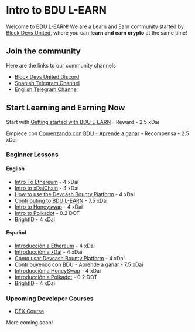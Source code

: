 # Intro to BDU L-EARN

Welcome to BDU L-EARN! We are a Learn and Earn community started by [Block Devs United](https://bdu.dev), where you can **learn and earn crypto** at the same time!

## Join the community
Here are the links to our community channels
* [Block Devs United Discord](https://discord.gg/K6v3NM7j)
* [Spanish Telegram Channel ](https://t.me/learn_and_earn_crypto)
* [English Telegram Channel ](https://t.me/bdu_learn)

## Start Learning and Earning Now
Start with [Getting started with BDU L-EARN](https://github.com/BlockDevsUnited/learn-and-earn/blob/master/Lessons/English/L_EARN/L1:Intro_To_BDU_L-EARN.md) - Reward - 2.5 xDai

Empiece con [Comenzando con BDU - Aprende a ganar](https://github.com/BlockDevsUnited/learn-and-earn/blob/master/Lessons/Espa%C3%B1ol/Aprende_y_Gana/L1:Intro_A_BDU_Aprende_Y_Gana.md) - Recompensa - 2.5 xDai

### Beginner Lessons

#### English

* [Intro To Ethereum](https://github.com/BlockDevsUnited/learn-and-earn/blob/master/Lessons/English/L_EARN/CryptoCurrencies/Ethereum/LCE1:Intro_To_Ethereum.md) - 4 xDai
* [Intro to xDaiChain](https://github.com/BlockDevsUnited/learn-and-earn/blob/master/Lessons/English/L_EARN/CryptoCurrencies/Ethereum/xDaiChain/LCEX1:Intro_To_xDaiChain.md) - 4 xDai
* [How to use the Devcash Bounty Platform](https://github.com/BlockDevsUnited/learn-and-earn/blob/master/Lessons/English/L_EARN/CryptoCurrencies/Ethereum/xDaiChain/dApps/LCEXD3:Devcash_Bounty_Platform.md) - 4 xDai
* [Contributing to BDU L-EARN](https://github.com/BlockDevsUnited/learn-and-earn/blob/master/Lessons/English/L_EARN/Contributing/LCon1:Contributing.md) - 7.5 xDai
* [Intro to Honeyswap](https://github.com/BlockDevsUnited/learn-and-earn/blob/master/Lessons/English/L_EARN/CryptoCurrencies/Ethereum/xDaiChain/1Hive/LCEXH2:Honeyswap.md) - 4 xDai
* [Intro to Polkadot](https://github.com/BlockDevsUnited/learn-and-earn/blob/master/Lessons/English/L_EARN/CryptoCurrencies/Polkadot/LCP1:Intro_To_Polkadot.md) - 0.2 DOT
* [BrightID](https://github.com/BlockDevsUnited/learn-and-earn/blob/master/Lessons/English/L_EARN/Identity/LI2:BrightID.md) - 4 xDai

#### Español
* [Introducción a Ethereum](https://github.com/BlockDevsUnited/learn-and-earn/blob/master/Lessons/Espa%C3%B1ol/Aprende_y_Gana/CryptoCurrencies/Ethereum/LCE1:Introduccion_a_Ethereum.md) - 4 xDai
* [Introducción a xDai](https://github.com/BlockDevsUnited/learn-and-earn/blob/master/Lessons/Espa%C3%B1ol/Aprende_y_Gana/CryptoCurrencies/Ethereum/xDaiChain/LCEX1:Introduccion_a_xDaiChain.md) - 4 xDai
* [Cómo usar Devcash Bounty Platform](https://github.com/BlockDevsUnited/learn-and-earn/blob/master/Lessons/Espa%C3%B1ol/Aprende_y_Gana/CryptoCurrencies/Ethereum/xDaiChain/dApps/LCEXD3:Plataforma_De_Recompensas_DevCash.md) - 4 xDai
* [Contribuyendo con BDU - Aprende a ganar](https://github.com/BlockDevsUnited/learn-and-earn/blob/master/Lessons/Espa%C3%B1ol/Aprende_y_Gana/Contributing/LCon1:Contribuyendo.md) - 7.5 xDai
* [Introducción a HoneySwap](https://github.com/BlockDevsUnited/learn-and-earn/blob/master/Lessons/Espa%C3%B1ol/Aprende_y_Gana/CryptoCurrencies/Ethereum/xDaiChain/dApps/LCEXH2:HoneySwap.md) - 4 xDai
* [Introducción a Polkadot](https://github.com/BlockDevsUnited/learn-and-earn/blob/master/Lessons/Espa%C3%B1ol/Aprende_y_Gana/CryptoCurrencies/LCP1:Introduccion_A_Polkadot.md) - 0.2 DOT
* [BrightID](https://github.com/BlockDevsUnited/learn-and-earn/blob/master/Lessons/Espa%C3%B1ol/Aprende_y_Gana/Identity/LI2:BrightID.md) - 4 xDai


### Upcoming Developer Courses
* [DEX Course](https://github.com/BlockDevsUnited/DEX-Course)

More coming soon!
